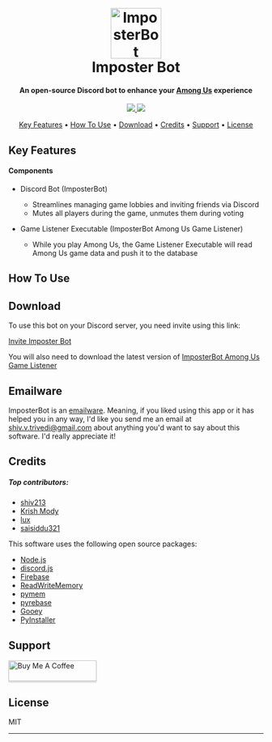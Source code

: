 <h1 align="center">
  <br>
  <a href="https://github.com/shiv213/ImposterBot"><img src="https://i.imgur.com/TLMyjPM.png" alt="ImposterBot" width="100"></a>
  <br>
  Imposter Bot
  <br>
</h1>

<h4 align="center">An open-source Discord bot to enhance your <a href="http://www.innersloth.com/gameAmongUs.php">Among Us</a> experience</h4>

<p align="center">
  <a href="https://saythanks.io/to/shiv.v.trivedi%40gmail.com">
      <img src="https://img.shields.io/badge/SayThanks.io-%E2%98%BC-1EAEDB.svg">
  </a>
  <a href="https://paypal.me/shivvtrivedi">
    <img src="https://img.shields.io/badge/$-donate-ff69b4.svg?maxAge=2592000&amp;style=flat">
  </a>
</p>

<p align="center">
  <a href="#key-features">Key Features</a> •
  <a href="#how-to-use">How To Use</a> •
  <a href="#download">Download</a> •
  <a href="#credits">Credits</a> •
  <a href="#support">Support</a> •
  <a href="#license">License</a>
</p>

## Key Features
#### Components
* Discord Bot (ImposterBot)
    - Streamlines managing game lobbies and inviting friends via Discord
    - Mutes all players during the game, unmutes them during voting 


* Game Listener Executable (ImposterBot Among Us Game Listener)
    - While you play Among Us, the Game Listener Executable will read Among Us game data and push it to the database   

## How To Use


## Download

To use this bot on your Discord server, you need invite using this link: 

[Invite Imposter Bot](https://discord.com/api/oauth2/authorize?client_id=755510808397742171&permissions=0&scope=bot)

You will also need to download the latest version of [ImposterBot Among Us Game Listener](https://github.com/shiv213/ImposterBot/releases/latest)

## Emailware

ImposterBot is an [emailware](https://en.wiktionary.org/wiki/emailware). Meaning, if you liked using this app or it has helped you in any way, I'd like you send me an email at <shiv.v.trivedi@gmail.com> about anything you'd want to say about this software. I'd really appreciate it!

## Credits
##### Top contributors:
- [shiv213](https://shivvtrivedi.com/)
- [Krish Mody](https://github.com/Krish-Mody)
- [lux](https://github.com/ynx0)
- [saisiddu321](https://github.com/saisiddu321)

This software uses the following open source packages:
- [Node.js](https://nodejs.org/)
- [discord.js](https://discord.js.org/)
- [Firebase](https://firebase.google.com/)
- [ReadWriteMemory](https://github.com/vsantiago113/ReadWriteMemory)
- [pymem](https://github.com/srounet/Pymem)
- [pyrebase](https://github.com/thisbejim/Pyrebase)
- [Gooey](https://github.com/chriskiehl/Gooey)
- [PyInstaller](https://www.pyinstaller.org/)


## Support

<a href="https://www.buymeacoffee.com/shivvtrivedi" target="_blank"><img src="https://www.buymeacoffee.com/assets/img/custom_images/purple_img.png" alt="Buy Me A Coffee" style="height: 41px !important;width: 174px !important;box-shadow: 0px 3px 2px 0px rgba(190, 190, 190, 0.5) !important;-webkit-box-shadow: 0px 3px 2px 0px rgba(190, 190, 190, 0.5) !important;" ></a>



## License

MIT

---
